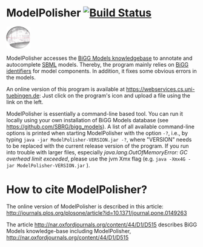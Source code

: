 # ModelPolisher [![Build Status](https://travis-ci.org/SBRG/ModelPolisher.svg?branch=refactoring)](https://travis-ci.org/SBRG/ModelPolisher)

<img src="doc/img/ModelPolisherIcon256.png" width="64"/>

ModelPolisher accesses the [BiGG Models knowledgebase](http://bigg.ucsd.edu) to annotate and autocomplete [SBML](http://sbml.org) models.
Thereby, the program mainly relies on [BiGG identifiers](https://github.com/SBRG/bigg_models/wiki/BiGG-Models-ID-Specification-and-Guidelines) for model components.
In addition, it fixes some obvious errors in the models.

An online version of this program is available at https://webservices.cs.uni-tuebingen.de: Just click on the program's icon and upload a file using the link on the left.

ModelPolisher is essentially a command-line based tool. You can run it locally using your own installation of BiGG Models database (see https://github.com/SBRG/bigg_models). A list of all available command-line options is printed when starting ModelPolisher with the option `-?`, i.e., by typing `java -jar ModelPolisher-VERSION.jar -?`, where "VERSION" needs to be replaced with the current release version of the program. If you run into trouble with larger files, especially _java.lang.OutOfMemoryError: GC overhead limit exceeded_, please use the jvm Xmx flag (e.g. `java -Xmx4G -jar ModelPolisher-VERSION.jar` ).

# How to cite ModelPolisher?

The online version of ModelPolisher is described in this article: http://journals.plos.org/plosone/article?id=10.1371/journal.pone.0149263

The article http://nar.oxfordjournals.org/content/44/D1/D515 describes BiGG Models knowledge-base including ModelPolisher, http://nar.oxfordjournals.org/content/44/D1/D515
